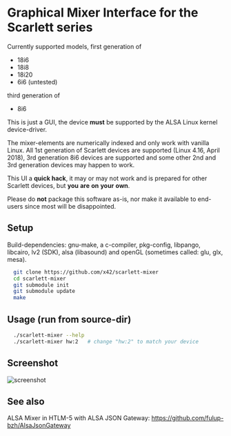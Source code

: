 Graphical Mixer Interface for the Scarlett series
=================================================

Currently supported models, first generation of
- 18i6
- 18i8
- 18i20
- 6i6 (untested)

third generation of
- 8i6

This is just a GUI, the device **must** be supported by the ALSA Linux kernel device-driver.

The mixer-elements are numerically indexed and only work with vanilla Linux.
All 1st generation of Scarlett devices are supported (Linux 4.16, April 2018), 3rd generation 8i6 devices are supported and some other 2nd and 3rd generation devices may happen to work.

This UI a **quick hack**, it may or may not work and is prepared for other Scarlett devices, but **you** **are** **on** **your** **own**.

Please do **not** package this software as-is, nor make it available to end-users since most will be disappointed.

Setup
-----

Build-dependencies: gnu-make, a c-compiler, pkg-config, libpango, libcairo,
lv2 (SDK), alsa (libasound) and openGL (sometimes called: glu, glx, mesa).

```bash
  git clone https://github.com/x42/scarlett-mixer
  cd scarlett-mixer
  git submodule init
  git submodule update
  make
```

Usage (run from source-dir)
---------------------------

```bash
  ./scarlett-mixer --help
  ./scarlett-mixer hw:2   # change "hw:2" to match your device
```

Screenshot
----------

![screenshot](https://raw.github.com/x42/scarlett-mixer/master/scarlett-mixer-gui.png "Scarlett 18i6 Mixer")

See also
--------

ALSA Mixer in HTLM-5 with ALSA JSON Gateway: https://github.com/fulup-bzh/AlsaJsonGateway
